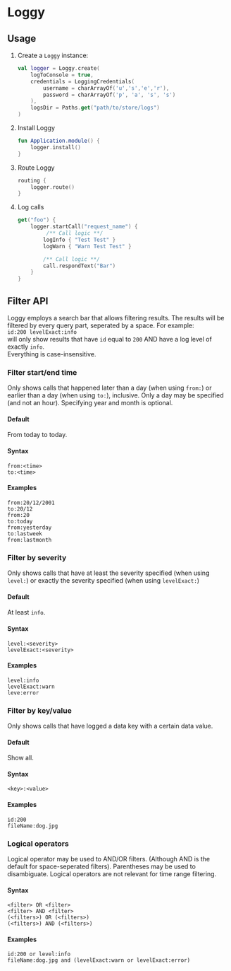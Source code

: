 # Loggy
## Usage
1. Create a `Loggy` instance:
    ```kotlin
    val logger = Loggy.create(
        logToConsole = true,
        credentials = LoggingCredentials(
            username = charArrayOf('u','s','e','r'),
            password = charArrayOf('p', 'a', 's', 's')
        ),
        logsDir = Paths.get("path/to/store/logs")
    )
    ```

2. Install Loggy
    ```kotlin
    fun Application.module() {
        logger.install()
    }
    ```
   
3. Route Loggy
    ```kotlin
    routing {
        logger.route()
    }
    ```
   
4. Log calls
    ```kotlin
    get("foo") {
        logger.startCall("request_name") {
             /** Call logic **/
            logInfo { "Test Test" }
            logWarn { "Warn Test Test" }
   
            /** Call logic **/
            call.respondText("Bar")
        }
    }
    ```
   
## Filter API
Loggy employs a search bar that allows filtering results. The results will be filtered by every query part, seperated by a space. For example:  
```id:200 levelExact:info```   
will only show results that have `id` equal to `200` AND have a log level of exactly `info`.  
Everything is case-insensitive.
### Filter start/end time
Only shows calls that happened later than a day (when using `from:`) or earlier than a day (when using `to:`), inclusive. Only a day may be specified (and not an hour). Specifying year and month is optional.
#### Default
From today to today.
#### Syntax
`from:<time>`  
`to:<time>`
#### Examples
`from:20/12/2001`  
`to:20/12`  
`from:20`  
`to:today`  
`from:yesterday`  
`to:lastweek`  
`from:lastmonth`  

### Filter by severity
Only shows calls that have at least the severity specified (when using `level:`) or exactly the severity specified (when using `levelExact:`)
#### Default
At least `info`.
#### Syntax
`level:<severity>`  
`levelExact:<severity>`
#### Examples
`level:info`  
`levelExact:warn`  
`leve:error`

### Filter by key/value
Only shows calls that have logged a data key with a certain data value.
#### Default
Show all.
#### Syntax
`<key>:<value>`
#### Examples
`id:200`  
`fileName:dog.jpg`

### Logical operators
Logical operator may be used to AND/OR filters. (Although AND is the default for space-seperated filters). Parentheses may be used to disambiguate. Logical operators are not relevant for time range filtering.
#### Syntax
`<filter> OR <filter>`  
`<filter> AND <filter>`   
`(<filters>) OR (<filters>)`  
`(<filters>) AND (<filters>)`  
#### Examples
`id:200 or level:info`  
`fileName:dog.jpg and (levelExact:warn or levelExact:error)`